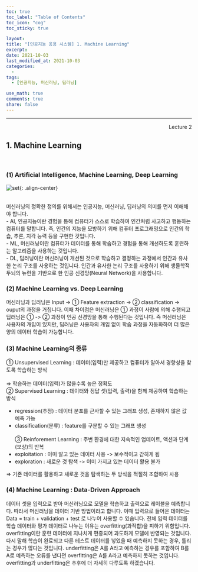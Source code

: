 ```yaml
---
toc: true
toc_label: "Table of Contents"
toc_icon: "cog"
toc_sticky: true

layout:
title: "[인공지능 응용 시스템] 1. Machine Learning"
excerpt:
date: 2021-10-03
last_modified_at: 2021-10-03
categories:
  -
tags:
  - [인공지능, 머신러닝, 딥러닝]

use_math: true
comments: true
share: false
---
```


---

<div style="text-align: right"> Lecture 2</div>

## 1. Machine Learning

<br>

### (1) Artificial Intelligence, Machine Learning, Deep Learning

![set](https://user-images.githubusercontent.com/58170545/135759841-1d3a3b8a-dc34-4e50-b534-50565b9aaad8.png){: .align-center}

<br>
  머신러닝의 정확한 정의를 위해서는 인공지능, 머신러닝, 딥러닝의 의미를 먼저 이해해야 합니다.  
<br>
  - AI, 인공지능이란 경험을 통해 컴퓨터가 스스로 학습하여 인간처럼 사고하고 행동하는 컴퓨터를 말합니다. 즉, 인간의 지능을 모방하기 위해 컴퓨터 프로그래밍으로 인간의 학습, 추론, 지각 능력 등을 구현한 것입니다.  
<br>
  - ML, 머신러닝이란 컴퓨터가 데이터를 통해 학습하고 경험을 통해 개선하도록 훈련하는 알고리즘을 사용하는 것입니다.   
<br>
  - DL, 딥러닝이란 머신러닝이 개선된 것으로 학습하고 결정하는 과정에서 인간과 유사한 논리 구조를 사용하는 것입니다. 인간과 유사한 논리 구조를 사용하기 위해 생물학적 두뇌의 뉴런을 기반으로 한 인공 신경망(Neural Network)을 사용합니다.  
<br>

### (2) Machine Learning vs. Deep Learning

머신러닝과 딥러닝은 Input -> ① Feature extraction -> ② classification -> ouput의 과정을 거칩니다. 이때 차이점은 머신러닝은 ① 과정이 사람에 의해 수행되고 딥러닝은 ① -> ② 과정이 인공 신경망을 통해 수행된다는 것입니다. 즉 머신러닝은 사용자의 개입이 있지만, 딥러닝은 사용자의 개입 없이 학습 과정을 자동화하여 더 많은 양의 데이터 학습이 가능합니다.
<br>

### (3) Machine Learning의 종류

① Unsupervised Learning : 데이터(입력)만 제공하고 컴퓨터가 알아서 경향성을 찾도록 학습하는 방식  
<br>
⇒ 학습하는 데이터(입력)가 많을수록 높은 정확도
<br>
② Supervised Learning : 데이터와 정답 셋(입력, 출력)을 함께 제공하여 학습하는 방식

- regression(추정) : 데이터 분포를 근사할 수 있는 그래프 생성, 존재하지 않은 값 예측 가능
- classification(분류) : feature를 구분할 수 있는 그래프 생성  
  <br>
  ③ Reinforement Learning : 주변 환경에 대한 지속적인 업데이트, 액션과 단계(보상)의 반복
- exploitation : 이미 알고 있는 데이터 사용 -> 보수적이고 갇히게 됨
- exploration : 새로운 것 탐색 -> 이미 가지고 있는 데이터 활용 불가

⇒ 기존 데이터를 활용하고 새로운 것을 탐색하는 두 방식을 적절히 조합하여 사용
<br>

### (4) Machine Learning : Data-Driven Approach

데이터 셋을 입력으로 받아 머신러닝으로 모델을 학습하고 출력으로 레이블을 예측합니다. 따라서 머신러닝을 데이터 기반 방법이라고 합니다. 이때 입력으로 들어온 데이터는 Data = train + validation + test 로 나누어 사용할 수 있습니다. 전체 입력 데이터를 학습 데이터와 평가 데이터로 나누는 이유는 overfitting(과적합)을 피하기 위함입니다. overfitting이란 훈련 데이터에 지나치게 편중되어 과도하게 모델에 반영되는 것입니다. 다시 말해 학습이 완료되고 다른 테스트 데이터를 넣었을 때 예측하지 못하는 경우, 틀리는 경우가 많다는 것입니다. underfitting은 A를 A라고 예측하는 경우를 포함하여 B를 A로 예측하는 오류를 낸다면 overfitting은 A를 A라고 예측하지 못하는 것입니다. overfitting과 underfitting은 추후에 더 자세히 다루도록 하겠습니다.
